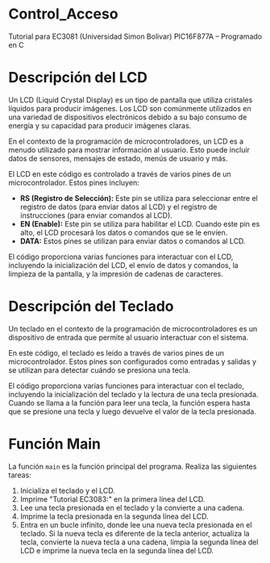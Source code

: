 # Control_Acceso
Tutorial para EC3081 (Universidad Simon Bolivar) PIC16F877A – Programado en C

# Descripción del LCD

Un LCD (Liquid Crystal Display) es un tipo de pantalla que utiliza cristales líquidos para producir imágenes. Los LCD son comúnmente utilizados en una variedad de dispositivos electrónicos debido a su bajo consumo de energía y su capacidad para producir imágenes claras.

En el contexto de la programación de microcontroladores, un LCD es a menudo utilizado para mostrar información al usuario. Esto puede incluir datos de sensores, mensajes de estado, menús de usuario y más.

El LCD en este código es controlado a través de varios pines de un microcontrolador. Estos pines incluyen:

- **RS (Registro de Selección):** Este pin se utiliza para seleccionar entre el registro de datos (para enviar datos al LCD) y el registro de instrucciones (para enviar comandos al LCD).
- **EN (Enable):** Este pin se utiliza para habilitar el LCD. Cuando este pin es alto, el LCD procesará los datos o comandos que se le envíen.
- **DATA:** Estos pines se utilizan para enviar datos o comandos al LCD.

El código proporciona varias funciones para interactuar con el LCD, incluyendo la inicialización del LCD, el envío de datos y comandos, la limpieza de la pantalla, y la impresión de cadenas de caracteres.

# Descripción del Teclado

Un teclado en el contexto de la programación de microcontroladores es un dispositivo de entrada que permite al usuario interactuar con el sistema.

En este código, el teclado es leído a través de varios pines de un microcontrolador. Estos pines son configurados como entradas y salidas y se utilizan para detectar cuándo se presiona una tecla.

El código proporciona varias funciones para interactuar con el teclado, incluyendo la inicialización del teclado y la lectura de una tecla presionada. Cuando se llama a la función para leer una tecla, la función espera hasta que se presione una tecla y luego devuelve el valor de la tecla presionada.

# Función Main

La función `main` es la función principal del programa. Realiza las siguientes tareas:

1. Inicializa el teclado y el LCD.
2. Imprime "Tutorial EC3083:" en la primera línea del LCD.
3. Lee una tecla presionada en el teclado y la convierte a una cadena.
4. Imprime la tecla presionada en la segunda línea del LCD.
5. Entra en un bucle infinito, donde lee una nueva tecla presionada en el teclado. Si la nueva tecla es diferente de la tecla anterior, actualiza la tecla, convierte la nueva tecla a una cadena, limpia la segunda línea del LCD e imprime la nueva tecla en la segunda línea del LCD.